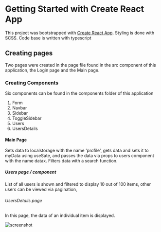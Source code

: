 # Getting Started with Create React App

This project was bootstrapped with [Create React App](https://github.com/facebook/create-react-app).
Styling is done with SCSS.
Code base is written with typescript

## Creating pages

Two pages were created in the page file found in the src component of this application, the Login page and the Main page.

### Creating Components

Six components can be found in the components folder of this application

1. Form
2. Navbar
3. Sidebar
4. ToggleSidebar
5. Users
6. UsersDetails

#### Main Page

Sets data to localstorage with the name 'profile', gets data and sets it to myData using useSate, and passes the data via props to users component with the name datax.
Filters data with a search function.

##### Users page / component

List of all users is shown and filtered to display 10 out of 100 items, other users can be viewed via pagination,

###### UsersDetails page

In this page, the data of an individual item is displayed.

![screenshot](https://user-images.githubusercontent.com/94160549/211520323-d587a146-dad2-4198-96c0-1ab456601cfe.png)
